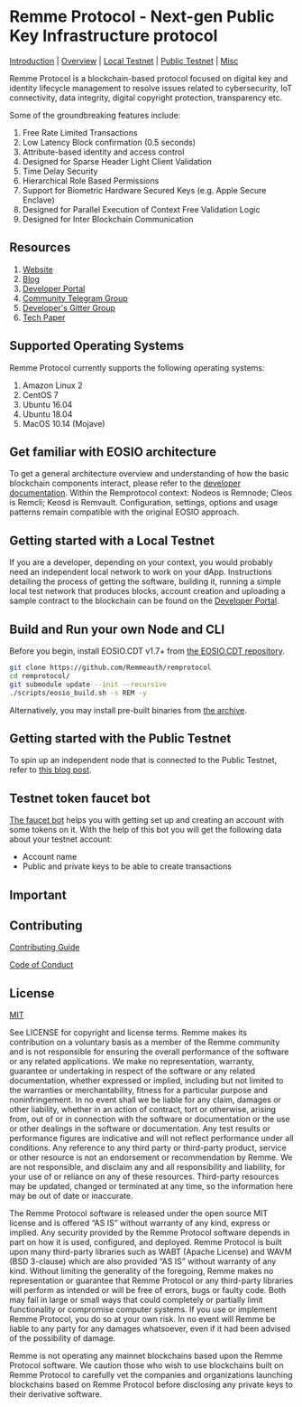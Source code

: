 # <a name="introduction"></a> Remme Protocol - Next-gen Public Key Infrastructure protocol

[Introduction](#introduction) | [Overview](#overview) | [Local Testnet](#localtest) | [Public Testnet](#publictest) | [Misc](#misc)


Remme Protocol is a blockchain-based protocol focused on digital key and identity lifecycle management to resolve issues related to cybersecurity, IoT connectivity, data integrity, digital copyright protection, transparency etc.

Some of the groundbreaking features include:

1. Free Rate Limited Transactions
1. Low Latency Block confirmation (0.5 seconds)
1. Attribute-based identity and access control
1. Designed for Sparse Header Light Client Validation
1. Time Delay Security
1. Hierarchical Role Based Permissions
1. Support for Biometric Hardware Secured Keys (e.g. Apple Secure Enclave)
1. Designed for Parallel Execution of Context Free Validation Logic
1. Designed for Inter Blockchain Communication

## Resources

1. [Website](https://remme.io)
1. [Blog](https://remme.io/category/pki-d-protocol)
1. [Developer Portal](https://docs.remme.io)
1. [Community Telegram Group](https://t.me/remme)
1. [Developer's Gitter Group](https://gitter.im/REMME-Tech)
1. [Tech Paper](https://github.com/Remmeauth/Documentation/blob/master/RemmeProtocolTechPaper.md)

## Supported Operating Systems

Remme Protocol currently supports the following operating systems:

1. Amazon Linux 2
2. CentOS 7
3. Ubuntu 16.04
4. Ubuntu 18.04
5. MacOS 10.14 (Mojave)

## <a name="overview"></a> Get familiar with EOSIO architecture

To get a general architecture overview and understanding of how the basic blockchain components interact, please refer to the [developer documentation](https://developers.eos.io/eosio-home/docs/10-big-picture).
Within the Remprotocol context: Nodeos is Remnode; Cleos is Remcli; Keosd is Remvault. Configuration, settings, options and usage patterns remain compatible with the original EOSIO approach.

## <a name="localtest"></a> Getting started with a Local Testnet

If you are a developer, depending on your context, you would probably need an independent local network to work on your dApp. Instructions detailing the process of getting the software, building it, running a simple local test network that produces blocks, account creation and uploading a sample contract to the blockchain can be found on the [Developer Portal](https://docs.remme.io/getting-started.html).

## Build and Run your own Node and CLI

Before you begin, install EOSIO.CDT v1.7+ from [the EOSIO.CDT repository](https://github.com/EOSIO/eosio.cdt).

```sh
git clone https://github.com/Remmeauth/remprotocol
cd remprotocol/
git submodule update --init --recursive
./scripts/eosio_build.sh -s REM -y
```

Alternatively, you may install pre-built binaries from [the archive](https://github.com/Remmeauth/remprotocol/releases/latest).

## <a name="publictest"></a>Getting started with the Public Testnet

To spin up an independent node that is connected to the Public Testnet, refer to [this blog post](https://remme.io/blog/remchain-testnet-2-0-released).

## Testnet token faucet bot

[The faucet bot](https://t.me/RemmeProtocolTestnetFaucetBot) helps you with getting set up and creating an account with some tokens on it. With the help of this bot you will get the following data about your testnet account:

- Account name
- Public and private keys to be able to create transactions

## <a name="misc"></a>Important

## Contributing

[Contributing Guide](./CONTRIBUTING.md)

[Code of Conduct](./CONTRIBUTING.md#conduct)

## License

[MIT](./LICENSE)

See LICENSE for copyright and license terms.  Remme makes its contribution on a voluntary basis as a member of the Remme community and is not responsible for ensuring the overall performance of the software or any related applications.  We make no representation, warranty, guarantee or undertaking in respect of the software or any related documentation, whether expressed or implied, including but not limited to the warranties or merchantability, fitness for a particular purpose and noninfringement. In no event shall we be liable for any claim, damages or other liability, whether in an action of contract, tort or otherwise, arising from, out of or in connection with the software or documentation or the use or other dealings in the software or documentation.  Any test results or performance figures are indicative and will not reflect performance under all conditions.  Any reference to any third party or third-party product, service or other resource is not an endorsement or recommendation by Remme.  We are not responsible, and disclaim any and all responsibility and liability, for your use of or reliance on any of these resources. Third-party resources may be updated, changed or terminated at any time, so the information here may be out of date or inaccurate.

The Remme Protocol software is released under the open source MIT license and is offered “AS IS” without warranty of any kind, express or implied. Any security provided by the Remme Protocol software depends in part on how it is used, configured, and deployed. Remme Protocol is built upon many third-party libraries such as WABT (Apache License) and WAVM (BSD 3-clause) which are also provided “AS IS” without warranty of any kind. Without limiting the generality of the foregoing, Remme makes no representation or guarantee that Remme Protocol or any third-party libraries will perform as intended or will be free of errors, bugs or faulty code. Both may fail in large or small ways that could completely or partially limit functionality or compromise computer systems. If you use or implement Remme Protocol, you do so at your own risk. In no event will Remme be liable to any party for any damages whatsoever, even if it had been advised of the possibility of damage.

Remme is not operating any mainnet blockchains based upon the Remme Protocol software. We caution those who wish to use blockchains built on Remme Protocol to carefully vet the companies and organizations launching blockchains based on Remme Protocol before disclosing any private keys to their derivative software.
